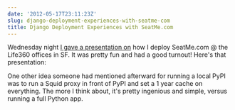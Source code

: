 ```yaml
---
date: '2012-05-17T23:11:23Z'
slug: django-deployment-experiences-with-seatme-com
title: Django Deployment Experiences with SeatMe.com
---
```



Wednesday night [I gave a presentation on][1] how I deploy SeatMe.com @ the
Life360 offices in SF. It was pretty fun and had a good turnout! Here's that
presentation:

<script async class="speakerdeck-embed" data-id="4fb454b6cef64e0022010fa7" data-ratio="1.7297297297297298" src="//speakerdeck.com/assets/embed.js"></script>

One other idea someone had mentioned afterward for running a local PyPI was to
run a Squid proxy in front of PyPI and set a 1 year cache on everything. The
more I think about, it's pretty ingenious and simple, versus running a full
Python app.


[1]: http://www.meetup.com/The-San-Francisco-Django-Meetup-Group/events/62536212/

